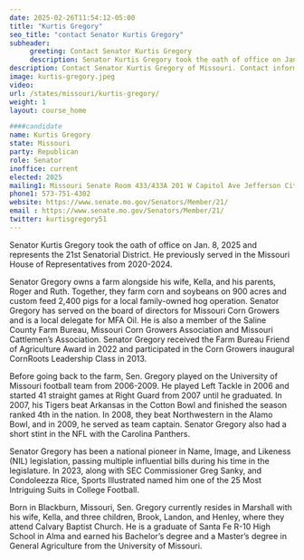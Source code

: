 ```yaml
---
date: 2025-02-26T11:54:12-05:00
title: "Kurtis Gregory"
seo_title: "contact Senator Kurtis Gregory"
subheader:
     greeting: Contact Senator Kurtis Gregory
     description: Senator Kurtis Gregory took the oath of office on Jan. 8, 2025 and represents the 21st Senatorial District. He previously served in the Missouri House of Representatives from 2020-2024.
description: Contact Senator Kurtis Gregory of Missouri. Contact information for Kurtis Gregory includes email address, phone number, and mailing address.
image: kurtis-gregory.jpeg
video:
url: /states/missouri/kurtis-gregory/
weight: 1
layout: course_home

####candidate
name: Kurtis Gregory
state: Missouri
party: Republican	
role: Senator
inoffice: current
elected: 2025
mailing1: Missouri Senate Room 433/433A 201 W Capitol Ave Jefferson City, MO 65101
phone1: 573-751-4302
website: https://www.senate.mo.gov/Senators/Member/21/
email : https://www.senate.mo.gov/Senators/Member/21/
twitter: kurtisgregory51
---
```

Senator Kurtis Gregory took the oath of office on Jan. 8, 2025 and represents the 21st Senatorial District. He previously served in the Missouri House of Representatives from 2020-2024.

Senator Gregory owns a farm alongside his wife, Kella, and his parents, Roger and Ruth. Together, they farm corn and soybeans on 900 acres and custom feed 2,400 pigs for a local family-owned hog operation. Senator Gregory has served on the board of directors for Missouri Corn Growers and is a local delegate for MFA Oil. He is also a member of the Saline County Farm Bureau, Missouri Corn Growers Association and Missouri Cattlemen’s Association. Senator Gregory received the Farm Bureau Friend of Agriculture Award in 2022 and participated in the Corn Growers inaugural CornRoots Leadership Class in 2013.

Before going back to the farm, Sen. Gregory played on the University of Missouri football team from 2006-2009. He played Left Tackle in 2006 and started 41 straight games at Right Guard from 2007 until he graduated. In 2007, his Tigers beat Arkansas in the Cotton Bowl and finished the season ranked 4th in the nation. In 2008, they beat Northwestern in the Alamo Bowl, and in 2009, he served as team captain. Senator Gregory also had a short stint in the NFL with the Carolina Panthers.

Senator Gregory has been a national pioneer in Name, Image, and Likeness (NIL) legislation, passing multiple influential bills during his time in the legislature. In 2023, along with SEC Commissioner Greg Sanky, and Condoleezza Rice, Sports Illustrated named him one of the 25 Most Intriguing Suits in College Football.

Born in Blackburn, Missouri, Sen. Gregory currently resides in Marshall with his wife, Kella, and three children, Brook, Landon, and Henley, where they attend Calvary Baptist Church. He is a graduate of Santa Fe R-10 High School in Alma and earned his Bachelor’s degree and a Master’s degree in General Agriculture from the University of Missouri.
